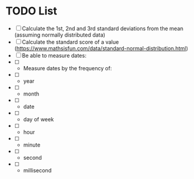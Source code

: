 # TODO List

- [ ] Calculate the 1st, 2nd and 3rd standard deviations from the mean (assuming normally distributed data)
- [ ] Calculate the standard score of a value (https://www.mathsisfun.com/data/standard-normal-distribution.html)
- [ ] Be able to measure dates:
- [ ] - Measure dates by the frequency of:
- [ ] - year
- [ ] - month
- [ ] - date
- [ ] - day of week
- [ ] - hour
- [ ] - minute
- [ ] - second
- [ ] - millisecond
